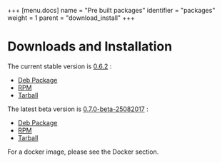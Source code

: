 +++
[menu.docs]
name = "Pre built packages"
identifier = "packages"
weight = 1
parent = "download_install"
+++




# Downloads and Installation

The current stable version is [0.6.2](https://github.com/thelastpickle/cassandra-reaper/releases/tag/0.6.2) : 

* [Deb Package](https://github.com/thelastpickle/cassandra-reaper/releases/download/0.6.2/reaper_0.6.2_amd64.deb)
* [RPM](https://github.com/thelastpickle/cassandra-reaper/releases/download/0.6.2/reaper-0.6.2-1.x86_64.rpm)
* [Tarball](https://github.com/thelastpickle/cassandra-reaper/releases/download/0.6.2/cassandra-reaper-0.6.2-release.tar.gz)

The latest beta version is [0.7.0-beta-25082017](https://github.com/thelastpickle/cassandra-reaper/releases/tag/0.7.0-beta-25082017) :

* [Deb Package](https://github.com/thelastpickle/cassandra-reaper/releases/download/0.7.0-beta-25082017/reaper_0.7-SNAPSHOT_amd64.deb)
* [RPM](https://github.com/thelastpickle/cassandra-reaper/releases/download/0.7.0-beta-25082017/reaper-0.7_SNAPSHOT-1.x86_64.rpm)
* [Tarball](https://github.com/thelastpickle/cassandra-reaper/releases/download/0.7.0-beta-25082017/cassandra-reaper-0.7.0-SNAPSHOT-release.tar.gz)
 

For a docker image, please see the Docker section.
